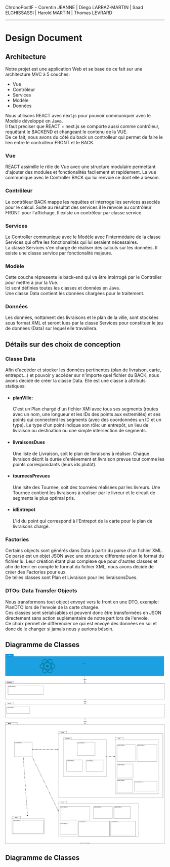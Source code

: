 ChronoPostIF - Corentin JEANNE | Diego LARRAZ-MARTIN | Saad ELGHISSASSI | Harold MARTIN | Thomas LEVRARD

---

# Design Document

## Architecture

Notre projet est une application Web et se base de ce fait sur une architecture MVC à 5 couches: 
- Vue
- Contrôleur
- Services
- Modèle
- Données

Nous utilisons REACT avec next.js pour pouvoir communiquer avec le Modèle développé en Java.<br/>
Il faut préciser que REACT + next.js se comporte aussi comme contrôleur, requêtant le BACKEND et changeant le contenu de la VUE.<br/>
De ce fait, nous avons du côté du back un controlleur qui permet de faire le lien entre le controlleur FRONT et le BACK.


### Vue
REACT assimille le rôle de Vue avec une structure modulaire permettant d'ajouter des modules et fonctionalités facilement et rapidement. 
La vue communique avec le Controller BACK qui lui renvoie ce dont elle a besoin.


### Contrôleur
Le contrôleur BACK mappe les requêtes et interroge les services associés pour le calcul. Suite au résultat des services il le renvoie au contrôleur FRONT pour l'affichage.
Il existe un contrôleur par classe service.


### Services
Le Controller communique avec le Modèle avec l'intermédaire de la classe Services qui offre les fonctionalités qui lui seraient nécessaires.<br/>
La classe Services s'en charge de réaliser des calculs sur les données.
Il existe une classe service par fonctionalité majeure.

### Modèle
Cette couche répresente le back-end qui va être intérrogé par le Controller pour mettre à jour la Vue.<br/>
Ici sont définies toutes les classes et données en Java. <br/>
Une classe Data contient les données chargées pour le traitement.


### Données
Les données, nottament des livraisons et le plan de la ville, sont stockées sous format XML et seront lues par la classe Services pour constituer le jeu de données (Data) sur lequel elle travaillera.

<div style="page-break-after: always"></div>

## Détails sur des choix de conception

### Classe Data
Afin d'accéder et stocker les données pertinentes (plan de livraison, carte, entrepot...) et pouvoir y accéder sur n'importe quel fichier du BACK, nous avons décidé de créer la classe Data. Elle est une classe à attributs statiques:

* ####  planVille: 
  C'est un Plan chargé d'un fichier XMl avec tous ses segments (routes avec un nom, une longueur et les IDs des points aux extremités) et ses points qui connectent les segments (avec des coordonnées un ID et un type). Le type d'un point indique son rôle: un entrepôt, un lieu de livraison ou destination ou une simple intersection de segments.
* #### livraisonsDues
  Une liste de Livraison, soit le plan de livraisons à réaliser. Chaque livraison décrit la durée d'enlèvement et livraison prevue tout comme les points correspondants (leurs ids plutôt).
* #### tourneesPrevues
  Une lsite des Tournee, soit des tournées réalisées par les livreurs. Une Tournee contient les livraisons à réaliser par le livreur et le circuit de segments le plus optimal pris.
* #### idEntrepot
  L'id du point qui correspond à l'Entrepot de la carte pour le plan de livraisons chargé.

### Factories
Certains objects sont générés dans Data à partir du parse d'un fichier XML. Ce parse est un objet JSON avec une structure différente selon le format du fichier lu. Leur création étant plus complexe que pour d'autres classes et afin de tenir en compte le format du fichier XML, nous avons décidé de créer des Factories pour eux.<br/>
De telles classes sont Plan et Livraison pour les livraisonsDues.

### DTOs: Data Transfer Objects
Nous transformons tout object envoyé vers le front en une DTO, exemple: PlanDTO lors de l'envoie de la carte chargée. <br/> Ces classes sont sérialisables et peuvent donc être transformées en JSON directement sans action suplémentaire de notre part lors de l'envoie.<br/> Ce choix permet de différencier ce qui est envoyé des données en soi et donc de le changer si jamais nous y aurions bésoin.

## Diagramme de Classes

![Diagramme de classes MVC](./ClassDiagramm.svg)

<div style="page-break-after: always"></div>


## Diagramme de Classes

